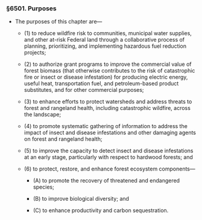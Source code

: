 ### §6501. Purposes
* The purposes of this chapter are—

  * (1) to reduce wildfire risk to communities, municipal water supplies, and other at-risk Federal land through a collaborative process of planning, prioritizing, and implementing hazardous fuel reduction projects;

  * (2) to authorize grant programs to improve the commercial value of forest biomass (that otherwise contributes to the risk of catastrophic fire or insect or disease infestation) for producing electric energy, useful heat, transportation fuel, and petroleum-based product substitutes, and for other commercial purposes;

  * (3) to enhance efforts to protect watersheds and address threats to forest and rangeland health, including catastrophic wildfire, across the landscape;

  * (4) to promote systematic gathering of information to address the impact of insect and disease infestations and other damaging agents on forest and rangeland health;

  * (5) to improve the capacity to detect insect and disease infestations at an early stage, particularly with respect to hardwood forests; and

  * (6) to protect, restore, and enhance forest ecosystem components—

    * (A) to promote the recovery of threatened and endangered species;

    * (B) to improve biological diversity; and

    * (C) to enhance productivity and carbon sequestration.